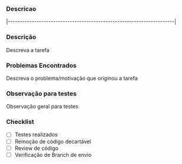 ### Descricao
|----------------------------------------------------------------------|

<b><h3>Descrição</h3></b>
Descreva a tarefa

<b><h3>Problemas Encontrados</h3></b>
Descreva o problema/motivação que originou a tarefa

<b><h3>Observação para testes</h3></b>
Observação geral para testes

<b><h3>Checklist</h3></b>

 - [ ] Testes realizados
 - [ ] Remoção de código decartável
 - [ ] Review de código
 - [ ] Verificação de Branch de envio